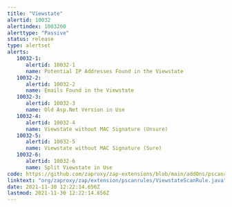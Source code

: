 ```yaml
---
title: "Viewstate"
alertid: 10032
alertindex: 1003200
alerttype: "Passive"
status: release
type: alertset
alerts:
   10032-1:
      alertid: 10032-1
      name: Potential IP Addresses Found in the Viewstate
   10032-2:
      alertid: 10032-2
      name: Emails Found in the Viewstate
   10032-3:
      alertid: 10032-3
      name: Old Asp.Net Version in Use
   10032-4:
      alertid: 10032-4
      name: Viewstate without MAC Signature (Unsure)
   10032-5:
      alertid: 10032-5
      name: Viewstate without MAC Signature (Sure)
   10032-6:
      alertid: 10032-6
      name: Split Viewstate in Use
code: https://github.com/zaproxy/zap-extensions/blob/main/addOns/pscanrules/src/main/java/org/zaproxy/zap/extension/pscanrules/ViewstateScanRule.java
linktext: "org/zaproxy/zap/extension/pscanrules/ViewstateScanRule.java"
date: 2021-11-30 12:22:14.656Z
lastmod: 2021-11-30 12:22:14.656Z
---
```

